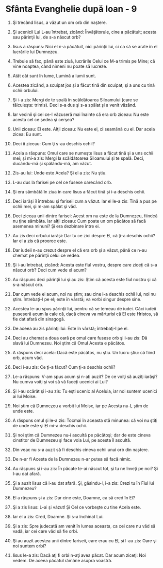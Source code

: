 # Sf&#226;nta Evanghelie dup&#259; Ioan - 9

1. Şi trecând Iisus, a văzut un om orb din naştere. 

2. Şi ucenicii Lui L-au întrebat, zicând: Învăţătorule, cine a păcătuit; acesta sau părinţii lui, de s-a născut orb? 

3. Iisus a răspuns: Nici el n-a păcătuit, nici părinţii lui, ci ca să se arate în el lucrările lui Dumnezeu. 

4. Trebuie să fac, până este ziuă, lucrările Celui ce M-a trimis pe Mine; că vine noaptea, când nimeni nu poate să lucreze. 

5. Atât cât sunt în lume, Lumină a lumii sunt. 

6. Acestea zicând, a scuipat jos şi a făcut tină din scuipat, şi a uns cu tină ochii orbului. 

7. Şi i-a zis: Mergi de te spală în scăldătoarea Siloamului (care se tâlcuieşte: trimis). Deci s-a dus şi s-a spălat şi a venit văzând. 

8. Iar vecinii şi cei ce-l văzuseră mai înainte că era orb ziceau: Nu este acesta cel ce şedea şi cerşea? 

9. Unii ziceau: El este. Alţii ziceau: Nu este el, ci seamănă cu el. Dar acela zicea: Eu sunt. 

10. Deci îi ziceau: Cum ţi s-au deschis ochii? 

11. Acela a răspuns: Omul care se numeşte Iisus a făcut tină şi a uns ochii mei; şi mi-a zis: Mergi la scăldătoarea Siloamului şi te spală. Deci, ducându-mă şi spălându-mă, am văzut. 

12. Zis-au lui: Unde este Acela? Şi el a zis: Nu ştiu. 

13. L-au dus la farisei pe cel ce fusese oarecând orb. 

14. Şi era sâmbătă în ziua în care Iisus a făcut tină şi i-a deschis ochii. 

15. Deci iarăşi îl întrebau şi fariseii cum a văzut. Iar el le-a zis: Tină a pus pe ochii mei, şi m-am spălat şi văd. 

16. Deci ziceau unii dintre farisei: Acest om nu este de la Dumnezeu, fiindcă nu ţine sâmbăta. Iar alţii ziceau: Cum poate un om păcătos să facă asemenea minuni? Şi era dezbinare între ei. 

17. Au zis deci orbului iarăşi: Dar tu ce zici despre El, că ţi-a deschis ochii? Iar el a zis că prooroc este. 

18. Dar iudeii n-au crezut despre el că era orb şi a văzut, până ce n-au chemat pe părinţii celui ce vedea. 

19. Şi i-au întrebat, zicând: Acesta este fiul vostru, despre care ziceţi că s-a născut orb? Deci cum vede el acum? 

20. Au răspuns deci părinţii lui şi au zis: Ştim că acesta este fiul nostru şi că s-a născut orb. 

21. Dar cum vede el acum, noi nu ştim; sau cine i-a deschis ochii lui, noi nu ştim. Întrebaţi-l pe el; este în vârstă; va vorbi singur despre sine. 

22. Acestea le-au spus părinţii lui, pentru că se temeau de iudei. Căci iudeii puseseră acum la cale că, dacă cineva va mărturisi că El este Hristos, să fie dat afară din sinagogă. 

23. De aceea au zis părinţii lui: Este în vârstă; întrebaţi-l pe el. 

24. Deci au chemat a doua oară pe omul care fusese orb şi i-au zis: Dă slavă lui Dumnezeu. Noi ştim că Omul Acesta e păcătos. 

25. A răspuns deci acela: Dacă este păcătos, nu ştiu. Un lucru ştiu: că fiind orb, acum văd. 

26. Deci i-au zis: Ce ţi-a făcut? Cum ţi-a deschis ochii? 

27. Le-a răspuns: V-am spus acum şi n-aţi auzit? De ce voiţi să auziţi iarăşi? Nu cumva voiţi şi voi să vă faceţi ucenici ai Lui? 

28. Şi l-au ocărât şi i-au zis: Tu eşti ucenic al Aceluia, iar noi suntem ucenici ai lui Moise. 

29. Noi ştim că Dumnezeu a vorbit lui Moise, iar pe Acesta nu-L ştim de unde este. 

30. A răspuns omul şi le-a zis: Tocmai în aceasta stă minunea: că voi nu ştiţi de unde este şi El mi-a deschis ochii. 

31. Şi noi ştim că Dumnezeu nu-i ascultă pe păcătoşi; dar de este cineva cinstitor de Dumnezeu şi face voia Lui, pe acesta îl ascultă. 

32. Din veac nu s-a auzit să fi deschis cineva ochii unui orb din naştere. 

33. De n-ar fi Acesta de la Dumnezeu n-ar putea să facă nimic. 

34. Au răspuns şi i-au zis: În păcate te-ai născut tot, şi tu ne înveţi pe noi? Şi l-au dat afară. 

35. Şi a auzit Iisus că l-au dat afară. Şi, găsindu-l, i-a zis: Crezi tu în Fiul lui Dumnezeu? 

36. El a răspuns şi a zis: Dar cine este, Doamne, ca să cred în El? 

37. Şi a zis Iisus: L-ai şi văzut! Şi Cel ce vorbeşte cu tine Acela este. 

38. Iar el a zis: Cred, Doamne. Şi s-a închinat Lui. 

39. Şi a zis: Spre judecată am venit în lumea aceasta, ca cei care nu văd să vadă, iar cei care văd să fie orbi. 

40. Şi au auzit acestea unii dintre fariseii, care erau cu El, şi I-au zis: Oare şi noi suntem orbi? 

41. Iisus le-a zis: Dacă aţi fi orbi n-aţi avea păcat. Dar acum ziceţi: Noi vedem. De aceea păcatul rămâne asupra voastră. 

